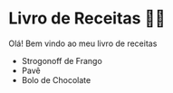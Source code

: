 # Livro de Receitas :man_cook:



Olá! Bem vindo ao meu livro de receitas 

- Strogonoff de Frango
- Pavê
- Bolo de Chocolate​